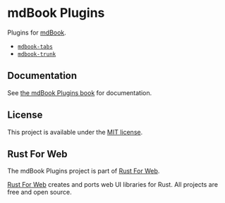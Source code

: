 # mdBook Plugins

Plugins for [mdBook](https://rust-lang.github.io/mdBook/).

-   [`mdbook-tabs`](packages/mdbook-tabs)
-   [`mdbook-trunk`](packages/mdbook-trunk)

## Documentation

See [the mdBook Plugins book](https://mdbook-plugins.rustforweb.org/) for documentation.

## License

This project is available under the [MIT license](LICENSE.md).

## Rust For Web

The mdBook Plugins project is part of [Rust For Web](https://github.com/RustForWeb).

[Rust For Web](https://github.com/RustForWeb) creates and ports web UI libraries for Rust. All projects are free and open source.
